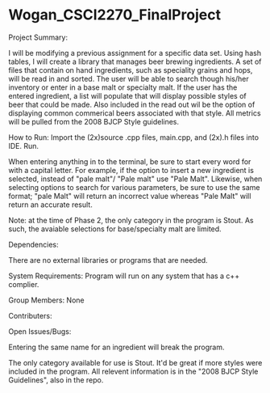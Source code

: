 # Wogan_CSCI2270_FinalProject

Project Summary:

I will be modifying a previous assignment for a specific data set. Using hash tables, I will create a library that manages beer brewing ingredients. A set of files that contain on hand ingredients, such as speciality grains and hops, will be read in and sorted. The user will be able to search though his/her inventory or enter in a base malt or specialty malt. If the user has the entered ingredient, a list will populate that will display possible styles of beer that could be made. Also included in the read out wil be the option of displaying common commerical beers associated with that style. All metrics will be pulled from the 2008 BJCP Style guidelines.

How to Run:
Import the (2x)source .cpp files, main.cpp, and (2x).h files into IDE. Run. 

When entering anything in to the terminal, be sure to start every word for with a capital letter. For example, if the option to insert a new ingredient is selected, instead of "pale malt"/ "Pale malt" use "Pale Malt". Likewise, when selecting options to search for various parameters, be sure to use the same format; "pale Malt" will return an incorrect value whereas "Pale Malt" will return an accurate result. 

Note: at the time of Phase 2, the only category in the program is Stout. As such, the avaiable selections for base/specialty malt are limited. 

Dependencies:

There are no external libraries or programs that are needed. 

System Requirements:
Program will run on any system that has a c++ complier. 

Group Members:
None

Contributers:

Open Issues/Bugs:

Entering the same name for an ingredient will break the program.

The only category available for use is Stout. It'd be great if more styles were included in the program. All relevent information is in the "2008 BJCP Style Guidelines", also in the repo. 




